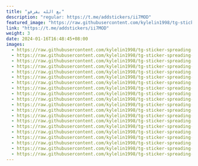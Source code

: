 ```yaml
---
title: "يع الله يقرفو"
description: "regular: https://t.me/addstickers/ii7MOD"
featured_image: "https://raw.githubusercontent.com/kylelin1998/tg-sticker-spreading-worldwide-images/main/img/2ac7a48d-5a5d-4b87-8148-2d988eebb8d7.jpg"
link: "https://t.me/addstickers/ii7MOD"
weight: 3
date: 2024-01-16T16:48:45+08:00
images:
  - https://raw.githubusercontent.com/kylelin1998/tg-sticker-spreading-worldwide-images/main/img/2ac7a48d-5a5d-4b87-8148-2d988eebb8d7.jpg
  - https://raw.githubusercontent.com/kylelin1998/tg-sticker-spreading-worldwide-images/main/img/27a25ab7-a16f-4dd0-8d8d-c63bd1860539.jpg
  - https://raw.githubusercontent.com/kylelin1998/tg-sticker-spreading-worldwide-images/main/img/1c5a1bad-3505-4239-8fb5-7c9874ab6b9e.jpg
  - https://raw.githubusercontent.com/kylelin1998/tg-sticker-spreading-worldwide-images/main/img/0ce013cb-9202-4965-a5bc-1436729345e1.jpg
  - https://raw.githubusercontent.com/kylelin1998/tg-sticker-spreading-worldwide-images/main/img/f031f116-0dc6-4c23-9940-8aa8f2f32af1.jpg
  - https://raw.githubusercontent.com/kylelin1998/tg-sticker-spreading-worldwide-images/main/img/a5cb9a7e-d0a6-437b-9562-924e154b534c.jpg
  - https://raw.githubusercontent.com/kylelin1998/tg-sticker-spreading-worldwide-images/main/img/da580d8b-82a3-413e-a647-bce5de5ce48e.jpg
  - https://raw.githubusercontent.com/kylelin1998/tg-sticker-spreading-worldwide-images/main/img/433beac1-48e1-4215-b7db-3b68d66a8f81.jpg
  - https://raw.githubusercontent.com/kylelin1998/tg-sticker-spreading-worldwide-images/main/img/06881a56-8809-4e17-9fa8-c939511e7d28.jpg
  - https://raw.githubusercontent.com/kylelin1998/tg-sticker-spreading-worldwide-images/main/img/abdf9b7d-2270-435f-89d4-e364f0422ff9.jpg
  - https://raw.githubusercontent.com/kylelin1998/tg-sticker-spreading-worldwide-images/main/img/4f210248-32e2-4d9b-8eee-cdd8bf383282.jpg
  - https://raw.githubusercontent.com/kylelin1998/tg-sticker-spreading-worldwide-images/main/img/a41db894-5727-4ca5-b4ff-e55489619b6c.jpg
  - https://raw.githubusercontent.com/kylelin1998/tg-sticker-spreading-worldwide-images/main/img/de39a5ec-50bc-4b15-b503-92393b4e0bd6.jpg
  - https://raw.githubusercontent.com/kylelin1998/tg-sticker-spreading-worldwide-images/main/img/8fc4e74b-1522-4b10-90fa-3b2664d2206a.jpg
  - https://raw.githubusercontent.com/kylelin1998/tg-sticker-spreading-worldwide-images/main/img/0f46047e-e716-4471-83ca-991d41e208e1.jpg
  - https://raw.githubusercontent.com/kylelin1998/tg-sticker-spreading-worldwide-images/main/img/de1651e3-14bc-4b50-a589-c71ba1d07bb6.jpg
  - https://raw.githubusercontent.com/kylelin1998/tg-sticker-spreading-worldwide-images/main/img/21152486-d1bc-47ed-a165-ac1560927043.jpg
  - https://raw.githubusercontent.com/kylelin1998/tg-sticker-spreading-worldwide-images/main/img/fcd23b56-d62a-42d2-8b88-1add2cf4eddf.jpg
  - https://raw.githubusercontent.com/kylelin1998/tg-sticker-spreading-worldwide-images/main/img/521af071-c16b-4dee-8101-152c266e6c4a.jpg
  - https://raw.githubusercontent.com/kylelin1998/tg-sticker-spreading-worldwide-images/main/img/78320c82-85a8-4a34-9241-6929dab7b1bf.jpg
---
```

